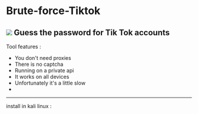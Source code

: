 # Brute-force-Tiktok

<img src="https://h.top4top.io/p_2096joa671.jpeg"></img>
Guess the password for Tik Tok accounts
- 
Tool features :
- You don't need proxies
- There is no captcha
- Running on a private api
- It works on all devices
- Unfortunately it's a little slow
-
-----------------------
install in kali linux :
